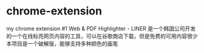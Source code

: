 # chrome-extension
my chrome extension
#1 Web & PDF Highlighter - LINER 是一个韩国公司开发的一个在线标亮网页内容的工具，可以在谷歌商店下载，但是免费的可用内容很少
本项目是一个破解版，能够支持多种颜色的画笔
